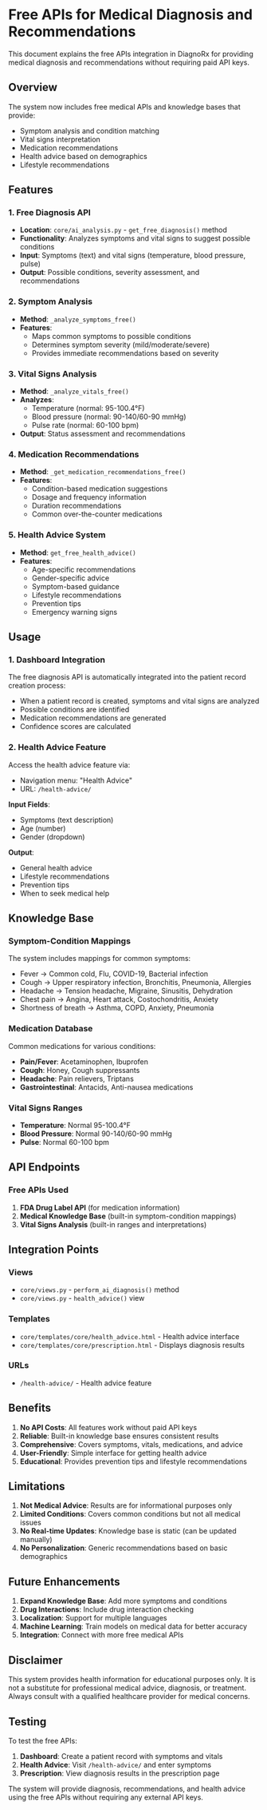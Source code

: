 # Free APIs for Medical Diagnosis and Recommendations

This document explains the free APIs integration in DiagnoRx for providing medical diagnosis and recommendations without requiring paid API keys.

## Overview

The system now includes free medical APIs and knowledge bases that provide:

- Symptom analysis and condition matching
- Vital signs interpretation
- Medication recommendations
- Health advice based on demographics
- Lifestyle recommendations

## Features

### 1. Free Diagnosis API

- **Location**: `core/ai_analysis.py` - `get_free_diagnosis()` method
- **Functionality**: Analyzes symptoms and vital signs to suggest possible conditions
- **Input**: Symptoms (text) and vital signs (temperature, blood pressure, pulse)
- **Output**: Possible conditions, severity assessment, and recommendations

### 2. Symptom Analysis

- **Method**: `_analyze_symptoms_free()`
- **Features**:
  - Maps common symptoms to possible conditions
  - Determines symptom severity (mild/moderate/severe)
  - Provides immediate recommendations based on severity

### 3. Vital Signs Analysis

- **Method**: `_analyze_vitals_free()`
- **Analyzes**:
  - Temperature (normal: 95-100.4°F)
  - Blood pressure (normal: 90-140/60-90 mmHg)
  - Pulse rate (normal: 60-100 bpm)
- **Output**: Status assessment and recommendations

### 4. Medication Recommendations

- **Method**: `_get_medication_recommendations_free()`
- **Features**:
  - Condition-based medication suggestions
  - Dosage and frequency information
  - Duration recommendations
  - Common over-the-counter medications

### 5. Health Advice System

- **Method**: `get_free_health_advice()`
- **Features**:
  - Age-specific recommendations
  - Gender-specific advice
  - Symptom-based guidance
  - Lifestyle recommendations
  - Prevention tips
  - Emergency warning signs

## Usage

### 1. Dashboard Integration

The free diagnosis API is automatically integrated into the patient record creation process:

- When a patient record is created, symptoms and vital signs are analyzed
- Possible conditions are identified
- Medication recommendations are generated
- Confidence scores are calculated

### 2. Health Advice Feature

Access the health advice feature via:

- Navigation menu: "Health Advice"
- URL: `/health-advice/`

**Input Fields**:

- Symptoms (text description)
- Age (number)
- Gender (dropdown)

**Output**:

- General health advice
- Lifestyle recommendations
- Prevention tips
- When to seek medical help

## Knowledge Base

### Symptom-Condition Mappings

The system includes mappings for common symptoms:

- Fever → Common cold, Flu, COVID-19, Bacterial infection
- Cough → Upper respiratory infection, Bronchitis, Pneumonia, Allergies
- Headache → Tension headache, Migraine, Sinusitis, Dehydration
- Chest pain → Angina, Heart attack, Costochondritis, Anxiety
- Shortness of breath → Asthma, COPD, Anxiety, Pneumonia

### Medication Database

Common medications for various conditions:

- **Pain/Fever**: Acetaminophen, Ibuprofen
- **Cough**: Honey, Cough suppressants
- **Headache**: Pain relievers, Triptans
- **Gastrointestinal**: Antacids, Anti-nausea medications

### Vital Signs Ranges

- **Temperature**: Normal 95-100.4°F
- **Blood Pressure**: Normal 90-140/60-90 mmHg
- **Pulse**: Normal 60-100 bpm

## API Endpoints

### Free APIs Used

1. **FDA Drug Label API** (for medication information)
2. **Medical Knowledge Base** (built-in symptom-condition mappings)
3. **Vital Signs Analysis** (built-in ranges and interpretations)

## Integration Points

### Views

- `core/views.py` - `perform_ai_diagnosis()` method
- `core/views.py` - `health_advice()` view

### Templates

- `core/templates/core/health_advice.html` - Health advice interface
- `core/templates/core/prescription.html` - Displays diagnosis results

### URLs

- `/health-advice/` - Health advice feature

## Benefits

1. **No API Costs**: All features work without paid API keys
2. **Reliable**: Built-in knowledge base ensures consistent results
3. **Comprehensive**: Covers symptoms, vitals, medications, and advice
4. **User-Friendly**: Simple interface for getting health advice
5. **Educational**: Provides prevention tips and lifestyle recommendations

## Limitations

1. **Not Medical Advice**: Results are for informational purposes only
2. **Limited Conditions**: Covers common conditions but not all medical issues
3. **No Real-time Updates**: Knowledge base is static (can be updated manually)
4. **No Personalization**: Generic recommendations based on basic demographics

## Future Enhancements

1. **Expand Knowledge Base**: Add more symptoms and conditions
2. **Drug Interactions**: Include drug interaction checking
3. **Localization**: Support for multiple languages
4. **Machine Learning**: Train models on medical data for better accuracy
5. **Integration**: Connect with more free medical APIs

## Disclaimer

This system provides health information for educational purposes only. It is not a substitute for professional medical advice, diagnosis, or treatment. Always consult with a qualified healthcare provider for medical concerns.

## Testing

To test the free APIs:

1. **Dashboard**: Create a patient record with symptoms and vitals
2. **Health Advice**: Visit `/health-advice/` and enter symptoms
3. **Prescription**: View diagnosis results in the prescription page

The system will provide diagnosis, recommendations, and health advice using the free APIs without requiring any external API keys.
